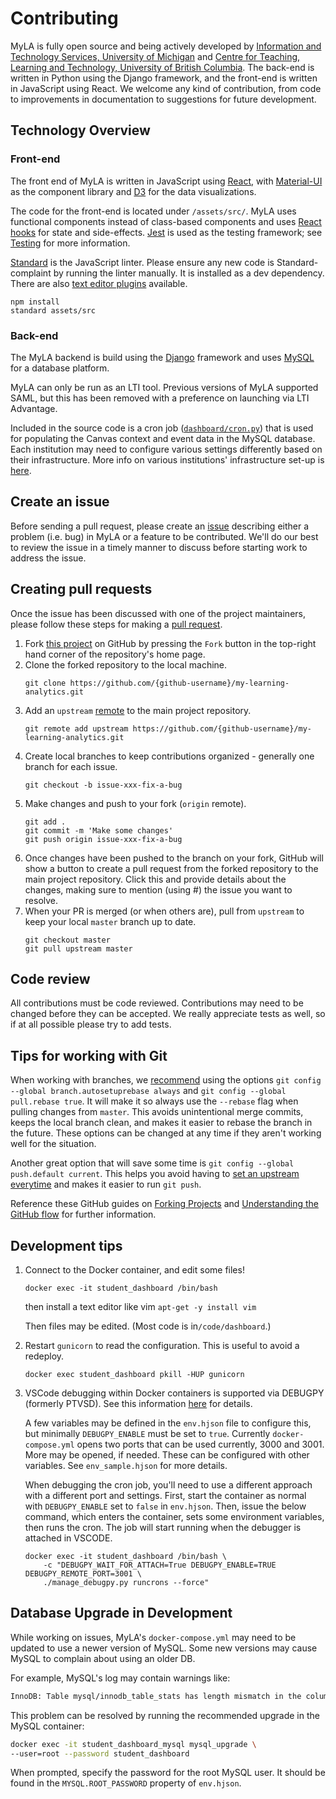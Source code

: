 # Contributing

MyLA is fully open source and being actively developed by
[Information and Technology Services, University of Michigan](https://its.umich.edu/) and
[Centre for Teaching, Learning and Technology, University of British Columbia](https://ctlt.ubc.ca/).
The back-end is written in Python using the Django framework, and the front-end is written in JavaScript using React.
We welcome any kind of contribution, from code to improvements in documentation to suggestions for future development.

## Technology Overview

### Front-end

The front end of MyLA is written in JavaScript using [React](https://reactjs.org/), with
[Material-UI](https://material-ui.com/) as the component library and [D3](https://d3js.org/) for the data visualizations.

The code for the front-end is located under `/assets/src/`. MyLA uses functional components instead of class-based components
and uses [React hooks](https://reactjs.org/docs/hooks-intro.html) for state and side-effects.
[Jest](https://jestjs.io/) is used as the testing framework; see [Testing](testing.md) for more information.

[Standard](https://standardjs.com/) is the JavaScript linter.
Please ensure any new code is Standard-complaint by running the linter manually. It is installed as a dev dependency.
There are also [text editor plugins](https://standardjs.com/index.html#are-there-text-editor-plugins) available.
```
npm install
standard assets/src
```

### Back-end

The MyLA backend is build using the [Django](https://www.djangoproject.com/) framework and
uses [MySQL](https://www.mysql.com/) for a database platform.

MyLA can only be run as an LTI tool. Previous versions of MyLA supported SAML,
but this has been removed with a preference on launching via LTI Advantage.

Included in the source code is a cron job ([`dashboard/cron.py`](../dashboard/cron.py)) that is used for
populating the Canvas context and event data in the MySQL database.
Each institution may need to configure various settings differently based on their infrastructure.
More info on various institutions' infrastructure set-up is
[here](https://github.com/tl-its-umich-edu/my-learning-analytics/wiki/Deploy:-Institution-Architectures).

## Create an issue

Before sending a pull request, please create an
[issue](https://github.com/tl-its-umich-edu/my-learning-analytics/issues/new)
describing either a problem (i.e. bug) in MyLA or a feature to be contributed.
We'll do our best to review the issue in a timely manner to discuss before starting work to address the issue.

## Creating pull requests

Once the issue has been discussed with one of the project maintainers, please follow these steps for making a
[pull request](https://github.com/tl-its-umich-edu/my-learning-analytics/pulls).

1. Fork [this project](https://github.com/tl-its-umich-edu/my-learning-analytics) on GitHub by pressing the
`Fork` button in the top-right hand corner of the repository's home page.
1. Clone the forked repository to the local machine.
    ```
    git clone https://github.com/{github-username}/my-learning-analytics.git
    ```
1. Add an `upstream` [remote](https://git-scm.com/book/en/v2/Git-Basics-Working-with-Remotes) to the
main project repository.
    ```
    git remote add upstream https://github.com/{github-username}/my-learning-analytics.git
    ```
1. Create local branches to keep contributions organized - generally one branch for each issue.
    ```
    git checkout -b issue-xxx-fix-a-bug
    ```
1. Make changes and push to your fork (`origin` remote).
    ```
    git add .
    git commit -m 'Make some changes'
    git push origin issue-xxx-fix-a-bug
    ```
1. Once changes have been pushed to the branch on your fork,
GitHub will show a button to create a pull request from the forked repository to the main project repository.
Click this and provide details about the changes, making sure to mention (using #) the issue you want to resolve.
1. When your PR is merged (or when others are), pull from `upstream` to keep your local `master` branch up to date.
    ```
    git checkout master
    git pull upstream master
    ```

## Code review

All contributions must be code reviewed. Contributions may need to be changed before they can be accepted. We really appreciate tests as well, so if at all possible please try to add tests.

## Tips for working with Git

When working with branches, we
[recommend](https://randyfay.com/content/simpler-rebasing-avoiding-unintentional-merge-commits)
using the options `git config --global branch.autosetuprebase always` and `git config --global pull.rebase true`.
It will make it so always use the `--rebase` flag when pulling changes from `master`.
This avoids unintentional merge commits, keeps the local branch clean,
and makes it easier to rebase the branch in the future.
These options can be changed at any time if they aren't working well for the situation.

Another great option that will save some time is `git config --global push.default current`.
This helps you avoid having to [set an upstream everytime](https://www.jvt.me/posts/2019/09/22/git-push-matching/)
and makes it easier to run `git push`.

Reference these GitHub guides on [Forking Projects](https://guides.github.com/activities/forking/) and
[Understanding the GitHub flow](https://guides.github.com/introduction/flow/) for further information.

## Development tips

1. Connect to the Docker container, and edit some files!

    `docker exec -it student_dashboard /bin/bash`

    then install a text editor like vim
    `apt-get -y install vim`

    Then files may be edited. (Most code is in`/code/dashboard`.)

1. Restart `gunicorn` to read the configuration. This is useful to avoid a redeploy.

    `docker exec student_dashboard pkill -HUP gunicorn`

1. VSCode debugging within Docker containers is supported via DEBUGPY (formerly PTVSD).
See this information [here](https://code.visualstudio.com/docs/python/debugging#_remote-debugging) for details.

    A few variables may be defined in the `env.hjson` file to configure this, but
    minimally `DEBUGPY_ENABLE` must be set to `true`.
    Currently `docker-compose.yml` opens two ports that can be used currently, 3000 and 3001.
    More may be opened, if needed. These can be configured with other variables.
    See `env_sample.hjson` for more details.

    When debugging the cron job, you'll need to use a different approach with a different port and settings.
    First, start the container as normal with `DEBUGPY_ENABLE` set to `false` in `env.hjson`.
    Then, issue the below command, which enters the container, sets some environment variables, then
    runs the cron. The job will start running when the debugger is attached in VSCODE.
    ```
    docker exec -it student_dashboard /bin/bash \
        -c "DEBUGPY_WAIT_FOR_ATTACH=True DEBUGPY_ENABLE=TRUE DEBUGPY_REMOTE_PORT=3001 \
        ./manage_debugpy.py runcrons --force"
    ```

## Database Upgrade in Development

While working on issues, MyLA's `docker-compose.yml` may need to be updated to use a newer version of MySQL.
Some new versions may cause MySQL to complain about using an older DB.

For example, MySQL's log may contain warnings like:

```txt
InnoDB: Table mysql/innodb_table_stats has length mismatch in the column name table_name.  Please run mysql_upgrade
```

This problem can be resolved by running the recommended upgrade in the MySQL container:

```sh
docker exec -it student_dashboard_mysql mysql_upgrade \
--user=root --password student_dashboard
```

When prompted, specify the password for the root MySQL user.
It should be found in the `MYSQL.ROOT_PASSWORD` property of `env.hjson`.

